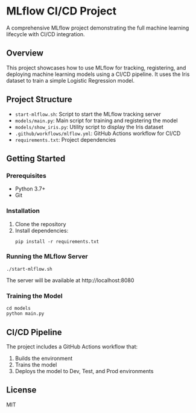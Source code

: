 # MLflow CI/CD Project

A comprehensive MLflow project demonstrating the full machine learning lifecycle with CI/CD integration.

## Overview

This project showcases how to use MLflow for tracking, registering, and deploying machine learning models using a CI/CD pipeline. It uses the Iris dataset to train a simple Logistic Regression model.

## Project Structure

- `start-mlflow.sh`: Script to start the MLflow tracking server
- `models/main.py`: Main script for training and registering the model
- `models/show_iris.py`: Utility script to display the Iris dataset
- `.github/workflows/mlflow.yml`: GitHub Actions workflow for CI/CD
- `requirements.txt`: Project dependencies

## Getting Started

### Prerequisites

- Python 3.7+
- Git

### Installation

1. Clone the repository
2. Install dependencies:
   ```
   pip install -r requirements.txt
   ```

### Running the MLflow Server

```
./start-mlflow.sh
```

The server will be available at http://localhost:8080

### Training the Model

```
cd models
python main.py
```

## CI/CD Pipeline

The project includes a GitHub Actions workflow that:
1. Builds the environment
2. Trains the model
3. Deploys the model to Dev, Test, and Prod environments

## License

MIT